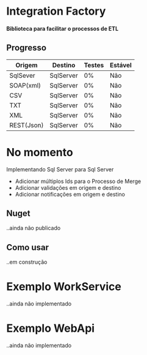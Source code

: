 # Integration Factory
#### Biblioteca para facilitar o processos de ETL

## Progresso

Origem | Destino | Testes | Estável
------ | ------- | ----- | -------
SqlSever | SqlServer | 0% | Não
SOAP(xml) | SqlServer | 0% | Não
CSV | SqlServer | 0% | Não
TXT | SqlServer | 0% | Não
XML | SqlServer | 0% | Não
REST(Json) | SqlServer | 0% | Não

# No momento
Implementando Sql Server para Sql Server
* Adicionar múltiplos Ids para o Processo de Merge
* Adicionar validações em origem e destino
* Adicionar notificações em origem e destino


## Nuget
..ainda não publicado

## Como usar
..em construção

# Exemplo WorkService
..ainda não implementado

# Exemplo WebApi
..ainda não implementado
